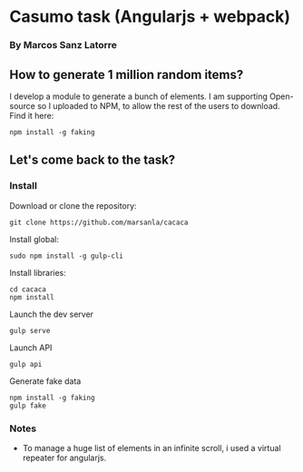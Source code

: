 # Casumo task (Angularjs + webpack)
### By Marcos Sanz Latorre


## How to generate 1 million random items?
I develop a module to generate a bunch of elements. I am supporting Open-source so I uploaded to NPM, to allow the rest of the users to download. Find it here:

```shell
npm install -g faking
```

## Let's come back to the task?

### Install
Download or clone the repository:

    git clone https://github.com/marsanla/cacaca

Install global:

    sudo npm install -g gulp-cli

Install libraries:

    cd cacaca
    npm install


Launch the dev server

    gulp serve

Launch API

    gulp api

Generate fake data

    npm install -g faking
    gulp fake


### Notes

* To manage a huge list of elements in an infinite scroll, i used a virtual repeater for angularjs.
